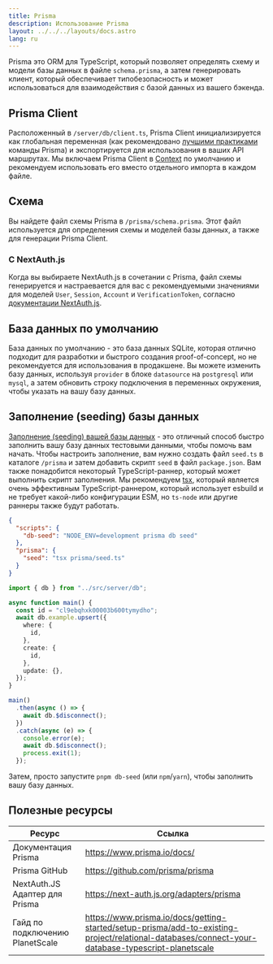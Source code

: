 ```yaml
---
title: Prisma
description: Использование Prisma
layout: ../../../layouts/docs.astro
lang: ru
---
```


Prisma это ORM для TypeScript, который позволяет определять схему и модели базы данных в файле `schema.prisma`, а затем генерировать клиент, который обеспечивает типобезопасность и может использоваться для взаимодействия с базой данных из вашего бэкенда.

## Prisma Client

Расположенный в `/server/db/client.ts`, Prisma Client инициализируется как глобальная переменная (как рекомендовано [лучшими практиками](https://www.prisma.io/docs/guides/database/troubleshooting-orm/help-articles/nextjs-prisma-client-dev-practices#problem) команды Prisma) и экспортируется для использования в ваших API маршрутах. Мы включаем Prisma Client в [Context](/ru/usage/trpc#-serverapitrpcts) по умолчанию и рекомендуем использовать его вместо отдельного импорта в каждом файле.

## Схема

Вы найдете файл схемы Prisma в `/prisma/schema.prisma`. Этот файл используется для определения схемы и моделей базы данных, а также для генерации Prisma Client.

### С NextAuth.js

Когда вы выбираете NextAuth.js в сочетании с Prisma, файл схемы генерируется и настраевается для вас с рекомендуемыми значениями для моделей `User`, `Session`, `Account` и `VerificationToken`, согласно [документации NextAuth.js](https://next-auth.js.org/adapters/prisma).

## База данных по умолчанию

База данных по умолчанию - это база данных SQLite, которая отлично подходит для разработки и быстрого создания proof-of-concept, но не рекомендуется для использования в продакшене. Вы можете изменить базу данных, используя `provider` в блоке `datasource` на `postgresql` или `mysql`, а затем обновить строку подключения в переменных окружения, чтобы указать на вашу базу данных.

## Заполнение (seeding) базы данных

[Заполнение (seeding) вашей базы данных](https://www.prisma.io/docs/guides/database/seed-database) - это отличный способ быстро заполнить вашу базу данных тестовыми данными, чтобы помочь вам начать. Чтобы настроить заполнение, вам нужно создать файл `seed.ts` в каталоге `/prisma` и затем добавить скрипт `seed` в файл `package.json`. Вам также понадобится некоторый TypeScript-раннер, который может выполнить скрипт заполнения. Мы рекомендуем [tsx](https://github.com/esbuild-kit/tsx), который является очень эффективным TypeScript-раннером, который использует esbuild и не требует какой-либо конфигурации ESM, но `ts-node` или другие раннеры также будут работать.

```jsonc:package.json
{
  "scripts": {
    "db-seed": "NODE_ENV=development prisma db seed"
  },
  "prisma": {
    "seed": "tsx prisma/seed.ts"
  }
}
```

```ts:prisma/seed.ts
import { db } from "../src/server/db";

async function main() {
  const id = "cl9ebqhxk00003b600tymydho";
  await db.example.upsert({
    where: {
      id,
    },
    create: {
      id,
    },
    update: {},
  });
}

main()
  .then(async () => {
    await db.$disconnect();
  })
  .catch(async (e) => {
    console.error(e);
    await db.$disconnect();
    process.exit(1);
  });
```

Затем, просто запустите `pnpm db-seed` (или `npm`/`yarn`), чтобы заполнить вашу базу данных.

## Полезные ресурсы

| Ресурс                          | Ссылка                                                                                                                                            |
| ------------------------------- | ------------------------------------------------------------------------------------------------------------------------------------------------- |
| Документация Prisma             | https://www.prisma.io/docs/                                                                                                                       |
| Prisma GitHub                   | https://github.com/prisma/prisma                                                                                                                  |
| NextAuth.JS Адаптер для Prisma  | https://next-auth.js.org/adapters/prisma                                                                                                          |
| Гайд по подключению PlanetScale | https://www.prisma.io/docs/getting-started/setup-prisma/add-to-existing-project/relational-databases/connect-your-database-typescript-planetscale |

